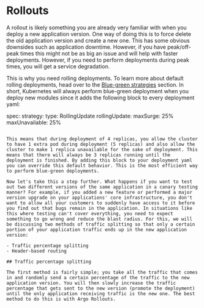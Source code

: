 # Rollouts

A rollout is likely something you are already very familiar with when you deploy a new application version. One way of doing this is to force delete the old application version and create a new one. This has some obvious downsides such as application downtime. However, if you have peak/off-peak times this might not be as big an issue and will help with faster deployments. However, if you need to perform deployments during peak times, you will get a service degradation.

This is why you need rolling deployments. To learn more about default rolling deployments, head over to the [Blue-green strategies](../Deployment101/Blue-Green-Strategies.md) section. In short, Kubernetes will always perform blue-green deployment when you deploy new modules since it adds the following block to every deployment yaml:

spec:
 strategy:
 type: RollingUpdate
 rollingUpdate:
 maxSurge: 25%
 maxUnavailable: 25%
```

This means that during deployment of 4 replicas, you allow the cluster to have 1 extra pod during deployment (5 replicas) and also allow the cluster to make 1 replica unavailable for the sake of deployment. This means that there will always be 3 replicas running until the deployment is finished. By adding this block to your deployment yaml you can override this default behavior. This is the most efficient way to perform blue-green deployments.

Now let's take this a step further. What happens if you want to test out two different versions of the same application in a canary testing manner? For example, if you added a new feature or performed a major version upgrade on your applications' core infrastructure, you don't want to allow all your customers to suddenly have access to it before you find out that bugs remain in the application. In situations like this where testing can't cover everything, you need to expect something to go wrong and reduce the blast radius. For this, we will be discussing two methods of traffic splitting so that only a certain portion of your application traffic ends up in the new application version:

- Traffic percentage splitting
- Header-based routing

## Traffic percentage splitting

The first method is fairly simple; you take all the traffic that comes in and randomly send a certain percentage of the traffic to the new application version. You will then slowly increase the traffic percentage that gets sent to the new version (promote the deployment) until the only application receiving traffic is the new one. The best method to do this is with Argo Rollouts.